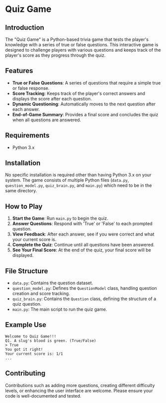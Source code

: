 # Quiz Game

## Introduction
The "Quiz Game" is a Python-based trivia game that tests the player's knowledge with a series of true or false questions. This interactive game is designed to challenge players with various questions and keeps track of the player's score as they progress through the quiz.

## Features
- **True or False Questions**: A series of questions that require a simple true or false response.
- **Score Tracking**: Keeps track of the player's correct answers and displays the score after each question.
- **Dynamic Questioning**: Automatically moves to the next question after each answer.
- **End-of-Game Summary**: Provides a final score and concludes the quiz when all questions are answered.

## Requirements
- Python 3.x

## Installation
No specific installation is required other than having Python 3.x on your system. The game consists of multiple Python files (`data.py`, `question_model.py`, `quiz_brain.py`, and `main.py`) which need to be in the same directory.

## How to Play
1. **Start the Game**: Run `main.py` to begin the quiz.
2. **Answer Questions**: Respond with 'True' or 'False' to each prompted question.
3. **View Feedback**: After each answer, see if you were correct and what your current score is.
4. **Complete the Quiz**: Continue until all questions have been answered.
5. **See Your Final Score**: At the end of the quiz, your final score will be displayed.

## File Structure
- `data.py`: Contains the question dataset.
- `question_model.py`: Defines the `QuestionModel` class, handling question creation and score tracking.
- `quiz_brain.py`: Contains the `Question` class, defining the structure of a quiz question.
- `main.py`: The main script to run the quiz game.

## Example Use
```
Welcome to Quiz Game!!!
Q1. A slug's blood is green. (True/False)
> True
You got it right!
Your current score is: 1/1
...
```

## Contributing
Contributions such as adding more questions, creating different difficulty levels, or enhancing the user interface are welcome. Please ensure your code is well-documented and tested.
